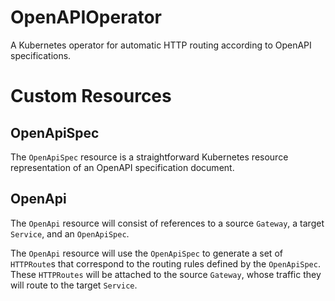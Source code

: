 # OpenAPIOperator
A Kubernetes operator for automatic HTTP routing according to OpenAPI specifications. 

# Custom Resources 
## OpenApiSpec
The `OpenApiSpec` resource is a straightforward Kubernetes resource
representation of an OpenAPI specification document. 
## OpenApi
The `OpenApi` resource will consist of references to a source `Gateway`, a
target `Service`, and an `OpenApiSpec`. 

The `OpenApi` resource will use the `OpenApiSpec` to generate a set of
`HTTPRoute`s that correspond to the routing rules defined by the `OpenApiSpec`.
These `HTTPRoutes` will be attached to the source `Gateway`, whose traffic they
will route to the target `Service`. 